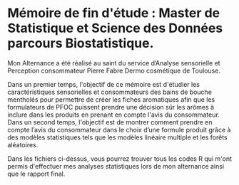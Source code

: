 # Mémoire de fin d'étude : Master de Statistique et Science des Données parcours Biostatistique.

Mon Alternance a été réalisé au saint du service d’Analyse sensorielle et Perception consommateur Pierre Fabre Dermo cosmétique de Toulouse.

Dans un premier temps, l'objectif de ce mémoire est d'étudier les caractéristiques sensorielles et consommateurs des bains de
bouche mentholés pour permettre de créer les fiches aromatiques afin que les formulateurs de PFOC puissent prendre une décision sûr les arômes à inclure dans les produits en prenant en compte l'avis du consommateur. Dans un second temps, l'objectif est de montrer comment prendre en compte l’avis du consommateur dans le choix d’une formule produit grâce à des modèles statistiques tels que les modèles linéaire multiple et les forêts aléatoires.

Dans les fichiers ci-dessus, vous pourrez trouver tous les codes R qui m'ont permis d'effectuer mes analyses statistiques lors de mon alternance ainsi que le rapport final.

